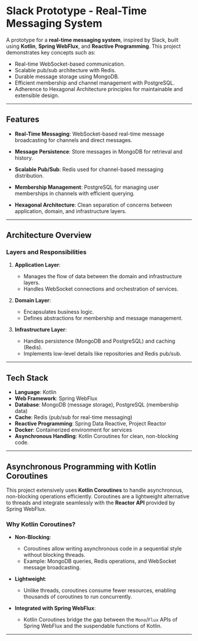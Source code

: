 # Slack Prototype - Real-Time Messaging System

A prototype for a **real-time messaging system**, inspired by Slack, built using **Kotlin**, **Spring WebFlux**, and **Reactive Programming**. This project demonstrates key concepts such as:

- Real-time WebSocket-based communication.
- Scalable pub/sub architecture with Redis.
- Durable message storage using MongoDB.
- Efficient membership and channel management with PostgreSQL.
- Adherence to Hexagonal Architecture principles for maintainable and extensible design.

---

## Features

- **Real-Time Messaging**:
  WebSocket-based real-time message broadcasting for channels and direct messages.

- **Message Persistence**:
  Store messages in MongoDB for retrieval and history.

- **Scalable Pub/Sub**:
  Redis used for channel-based messaging distribution.

- **Membership Management**:
  PostgreSQL for managing user memberships in channels with efficient querying.

- **Hexagonal Architecture**:
  Clean separation of concerns between application, domain, and infrastructure layers.

---

## Architecture Overview

### Layers and Responsibilities

1. **Application Layer**:
    - Manages the flow of data between the domain and infrastructure layers.
    - Handles WebSocket connections and orchestration of services.

2. **Domain Layer**:
    - Encapsulates business logic.
    - Defines abstractions for membership and message management.

3. **Infrastructure Layer**:
    - Handles persistence (MongoDB and PostgreSQL) and caching (Redis).
    - Implements low-level details like repositories and Redis pub/sub.

---

## Tech Stack

- **Language**: Kotlin
- **Web Framework**: Spring WebFlux
- **Database**: MongoDB (message storage), PostgreSQL (membership data)
- **Cache**: Redis (pub/sub for real-time messaging)
- **Reactive Programming**: Spring Data Reactive, Project Reactor
- **Docker**: Containerized environment for services
- **Asynchronous Handling**: Kotlin Coroutines for clean, non-blocking code.

---

## Asynchronous Programming with Kotlin Coroutines

This project extensively uses **Kotlin Coroutines** to handle asynchronous, non-blocking operations efficiently. Coroutines are a lightweight alternative to threads and integrate seamlessly with the **Reactor API** provided by Spring WebFlux.

### **Why Kotlin Coroutines?**

- **Non-Blocking**:
    - Coroutines allow writing asynchronous code in a sequential style without blocking threads.
    - Example: MongoDB queries, Redis operations, and WebSocket message broadcasting.

- **Lightweight**:
    - Unlike threads, coroutines consume fewer resources, enabling thousands of coroutines to run concurrently.

- **Integrated with Spring WebFlux**:
    - Kotlin Coroutines bridge the gap between the `Mono`/`Flux` APIs of Spring WebFlux and the suspendable functions of Kotlin.

---